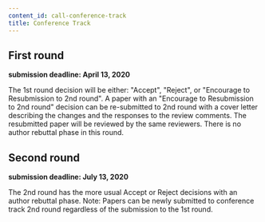 ```yaml
---
content_id: call-conference-track
title: Conference Track
---
```



## First round 
**submission deadline: April 13, 2020**

The 1st round decision will be either: "Accept", "Reject", or "Encourage to Resubmission to 2nd round". A paper with an "Encourage to Resubmission to 2nd round" decision can be re-submitted to 2nd round with a cover letter describing the changes and the responses to the review comments. The resubmitted paper will be reviewed by the same reviewers. There is no author rebuttal phase in this round.

## Second round

**submission deadline: July 13, 2020**

The 2nd round has the more usual Accept or Reject decisions with an author rebuttal phase.
Note: Papers can be newly submitted to conference track 2nd round regardless of the submission to the 1st round.